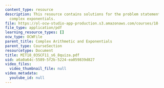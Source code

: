 ```yaml
---
content_type: resource
description: This resource contains solutions for the problem statements related to
  complex exponentials.
file: https://ol-ocw-studio-app-production.s3.amazonaws.com/courses/18-03sc-differential-equations-fall-2011/a6a0a64c55895f2b5224ea059839d827_MIT18_03SCF11_s6_8quiza.pdf
file_type: application/pdf
learning_resource_types: []
ocw_type: OCWFile
parent_title: Complex Arithmetic and Exponentials
parent_type: CourseSection
resourcetype: Document
title: MIT18_03SCF11_s6_8quiza.pdf
uid: a6a0a64c-5589-5f2b-5224-ea059839d827
video_files:
  video_thumbnail_file: null
video_metadata:
  youtube_id: null
---
```

